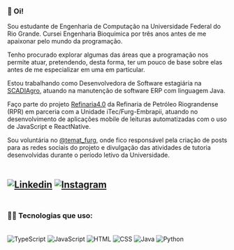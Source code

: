 ### 👋 Oi!

Sou estudante de Engenharia de Computação na Universidade Federal do Rio Grande. Cursei Engenharia Bioquímica por três anos antes de me apaixonar pelo mundo da programação. 
<br/>

Tenho procurado explorar algumas das áreas que a programação nos permite atuar, pretendendo, desta forma, ter um pouco de base sobre elas antes de me especializar em uma em particular.
<br/>

Estou trabalhando como Desenvolvedora de Software estagiária na [SCADIAgro](https://scadiagro.com.br/), atuando na manutenção de software ERP com linguagem Java.
<br/>

Faço parte do projeto [Refinaria4.0](https://www.furg.br/noticias/noticias-institucional/unidade-itec-furg-embrapii-assina-seu-primeiro-contrato-nesta-sexta-feira-19) da Refinaria de Petróleo Riograndense (RPR) em parceria com a Unidade iTec/Furg-Embrapii, atuando no desenvolvimento de aplicações mobile de leituras automatizadas com o uso de JavaScript e ReactNative.
<br/>

Sou voluntária no [@temat_furg](https://www.instagram.com/temat_furg/), onde fico responsável pela criação de posts para as redes sociais do projeto e divulgação das atividades de tutoria desenvolvidas durante o período letivo da Universidade. <br/><br/>

[![Linkedin](https://img.shields.io/badge/LinkedIn-0077B5?style=for-the-badge&logo=linkedin&logoColor=white)](https://www.linkedin.com/in/juliakonflanzfreitas/)
[![Instagram](https://img.shields.io/badge/Instagram-E4405F?style=for-the-badge&logo=instagram&logoColor=white)](https://www.instagram.com/juliakonflanz/)
<br/><br/>
--------------------
### 👩‍💻 Tecnologias que uso:
<div style="display: inline_block"><br/>
  <img align="center" alt="TypeScript" src="https://img.shields.io/badge/TypeScript-007ACC?style=for-the-badge&logo=typescript&logoColor=white" />
  <img align="center" alt="JavaScript" src="https://img.shields.io/badge/JavaScript-F7DF1E?style=for-the-badge&logo=javascript&logoColor=black" />
  <img align="center" alt="HTML" src="https://img.shields.io/badge/HTML-239120?style=for-the-badge&logo=html5&logoColor=white" />
  <img align="center" alt="CSS" src="https://img.shields.io/badge/CSS-239120?&style=for-the-badge&logo=css3&logoColor=white" />
  <img align="center" alt="Java" src="https://img.shields.io/badge/Java-ED8B00?style=for-the-badge&logo=java&logoColor=white" />
  <img align="center" alt="Python" src="https://img.shields.io/badge/Python-3776AB?style=for-the-badge&logo=python&logoColor=white" />
